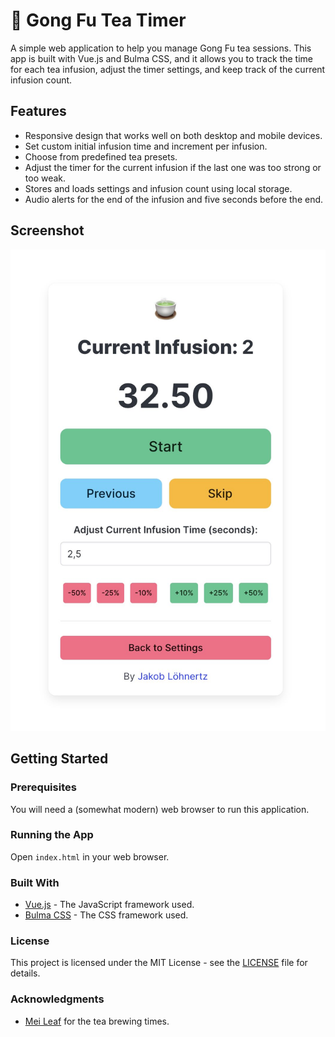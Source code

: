# 🍵 Gong Fu Tea Timer

A simple web application to help you manage Gong Fu tea sessions.
This app is built with Vue.js and Bulma CSS, and it allows you to track the time for each tea infusion, adjust the timer
settings, and keep track of the current infusion count.

## Features

- Responsive design that works well on both desktop and mobile devices.
- Set custom initial infusion time and increment per infusion.
- Choose from predefined tea presets.
- Adjust the timer for the current infusion if the last one was too strong or too weak.
- Stores and loads settings and infusion count using local storage.
- Audio alerts for the end of the infusion and five seconds before the end.

## Screenshot

![Gong Fu Tea Timer](./image/screenshot.jpeg)

## Getting Started

### Prerequisites

You will need a (somewhat modern) web browser to run this application.

### Running the App

Open `index.html` in your web browser.

### Built With

- [Vue.js](https://vuejs.org/) - The JavaScript framework used.
- [Bulma CSS](https://bulma.io/) - The CSS framework used.

### License

This project is licensed under the MIT License - see the [LICENSE](LICENSE) file for details.

### Acknowledgments

- [Mei Leaf](https://meileaf.com/) for the tea brewing times.

